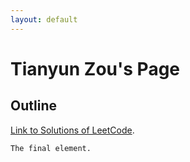 ```yaml
---
layout: default
---
```



# Tianyun Zou's Page



## Outline

[Link to Solutions of LeetCode](./leetcode-solutions.html).




```
The final element.
```
